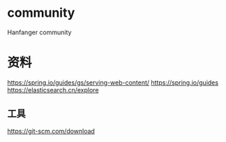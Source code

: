 # community
Hanfanger community
# 资料
https://spring.io/guides/gs/serving-web-content/
https://spring.io/guides
https://elasticsearch.cn/explore

## 工具
https://git-scm.com/download
